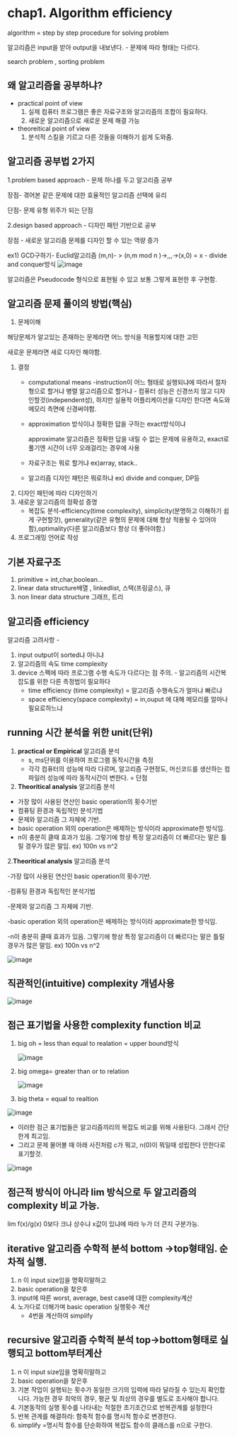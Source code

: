 # chap1. Algorithm efficiency

algorithm = step by step procedure for solving problem

알고리즘은 input을 받아 output을 내보낸다. - 문제에 따라 형태는 다르다.

search problem , sorting problem 

## 왜 알고리즘을 공부하냐?

- practical point of view
    1. 실제 컴퓨터 프로그램은 좋은 자료구조와 알고리즘의 조합이 필요하다.
    2. 새로운 알고리즘으로 새로운 문제 해결 가능
- theoreitical point of view
    1. 분석적 스킬을 기르고 다른 것들을 이해하기 쉽게 도와줌.

## 알고리즘 공부법 2가지

1.problem based approach - 문제 하나를 두고 알고리즘 공부

장점- 겪어본 같은 문제에 대한 효율적인 알고리즘 선택에 유리

단점- 문제 유형 위주가 되는 단점

2.design based approach - 디자인 패턴 기반으로 공부

장점 - 새로운 알고리즘 문제를 디자인 할 수 있는 역량 증가

ex1) GCD구하기- Euclid알고리즘  (m,n)- > (n,m mod n )→,,,→(x,0) = x  - divide and conquer방식
![image](https://user-images.githubusercontent.com/43203949/215367243-03f0c80b-1c36-486c-ac39-c869e4798513.png)

알고리즘은 Pseudocode 형식으로 표현될 수 있고 보통 그렇게 표현한 후 구현함.

## 알고리즘 문제 풀이의 방법(핵심)

1. 문제이해

해당문제가 알고있는 존재하는 문제라면 어느 방식을 적용할지에 대한 고민

새로운 문제라면  새로 디자인 해야함.

1. 결정 
    - computational means -instruction이 어느 형태로 실행되냐에 따라서 절차형으로 할거냐 병렬 알고리즘으로 할거냐 - 컴퓨터 성능은 신경쓰지 않고 디자인할것(independent성), 하지만 실용적 어플리케이션을 디자인 한다면 속도와 메모리 측면에 신경써야함.
    - approximation 방식이냐 정확한 답을 구하는 exact방식이냐
        
        approximate 알고리즘은 정확한 답을 내릴 수 없는 문제에 유용하고, exact로 풀기엔 시간이 너무 오래걸리는 경우에 사용
        
    - 자료구조는 뭐로 할거냐 ex)array, stack..
    - 알고리즘 디자인 패턴은 뭐로하냐 ex) divide and conquer, DP등
2. 디자인 패턴에 따라 디자인하기
3. 새로운 알고리즘의 정확성 증명
    - 복잡도 분석-efficiency(time complexity), simplicity(분명하고 이해하기 쉽게 구현할것), generality(같은 유형의 문제에 대해 항상 적용될 수 있어야함),optimality(다른 알고리즘보다 항상 더 좋아야함.)
4. 프로그래밍 언어로 작성

## 기본 자료구조
1. primitive = int,char,boolean…
2. linear data structure배열 , linkedlist, 스택(프링글스), 큐
3. non linear data structure 그래프, 트리

## 알고리즘 efficiency

알고리즘 고려사항 - 

1. input output이 sorted냐 아니냐
2. 알고리즘의 속도 time complexity 
3. device 스펙에 따라 프로그램 수행 속도가 다르다는 점 주의. - 알고리즘의 시간복잡도를 위한 다른 측정법이 필요하다
    - time efficiency (time complexity) = 알고리즘 수행속도가 얼마냐 빠르냐
    - space efficiency(space complexity) = in,ouput 에 대해 메모리를 얼마나 필요로하느냐

## running 시간 분석을 위한 unit(단위)

1. **practical or Empirical** 알고리즘 분석
    - s, ms단위를 이용하여 프로그램 동작시간을 측정
    - 각각 컴퓨터의 성능에 따라 다르며, 알고리즘 구현정도, 머신코드를 생산하는 컴파일러 성능에 따라 동작시간이 변한다.  = 단점
2. **Theoritical analysis** 알고리즘 분석
- 가장 많이 사용된 연산인 basic operation의 횟수기반
- 컴퓨팅 환경과 독립적인 분석기법
- 문제와 알고리즘 그 자체에 기반.
- basic operation 외의 operation은 배제하는 방식이라 approximate한 방식임.
- n이 충분히 클때 효과가 있음. 그렇기에 항상 특정 알고리즘이 더 빠르다는 말은 틀릴 경우가 많은 말임.  ex) 100n vs n^2

2.**Theoritical analysis** 알고리즘 분석

-가장 많이 사용된 연산인 basic operation의 횟수기반.

-컴퓨팅 환경과 독립적인 분석기법

-문제와 알고리즘 그 자체에 기반.

-basic operation 외의 operation은 배제하는 방식이라 approximate한 방식임.

-n이 충분히 클때 효과가 있음. 그렇기에 항상 특정 알고리즘이 더 빠르다는 말은 틀릴 경우가 많은 말임.  ex) 100n vs n^2

![image](https://user-images.githubusercontent.com/43203949/215367744-758a6be5-8b92-4b85-a0da-a3cf1339df7b.png)

## 직관적인(intuitive) complexity 개념사용

![image](https://user-images.githubusercontent.com/43203949/215367848-264090f5-207e-4fec-900d-68be8bfa740e.png)

## 점근 표기법을 사용한 complexity function 비교

1. big oh  = less than equal to realation = upper bound방식
    
    ![image](https://user-images.githubusercontent.com/43203949/215367878-a94cd35d-1279-448d-ba1e-df696974507e.png)
    
2. big omega=  greater than or to relation
    
    ![image](https://user-images.githubusercontent.com/43203949/215367919-66bbdd5e-2a17-425c-b6c8-1ac6a904f6aa.png)
    
3. big theta = equal to realtion

![image](https://user-images.githubusercontent.com/43203949/215367933-01afea6e-9f64-436e-87e0-4a8cf00d9699.png)

- 이러한 점근 표기법들은 알고리즘끼리의 복잡도 비교를 위해 사용된다. 그래서 간단한게 최고임.
- 그리고 문제 물어볼 때 아래 사진처럼 c가 뭐고, n(0)이 뭐일때 성립한다 안한다로 표기할것.

![image](https://user-images.githubusercontent.com/43203949/215367947-dbce5fd1-ade5-4438-8478-88e5a67d1242.png)

## 점근적 방식이 아니라 lim 방식으로 두 알고리즘의 complexity 비교 가능.

lim f(x)/g(x) 0보다 크냐 상수냐 x값이 있냐에 따라 누가 더 큰지 구분가능.

## iterative 알고리즘 수학적 분석 bottom →top형태임. 순차적 실행.
1. n 이 input size임을 명확히말하고
2. basic operation을 찾은후
3. input에 따른 worst, average, best case에 대한 complexity계산
4. 노가다로 더해가며 basic operation 실행횟수 계산
    - 4번을 계산하여 simplify

## recursive 알고리즘 수학적 분석 top→bottom형태로 실행되고 bottom부터계산

1. n 이 input size임을 명확히말하고
2. basic operation을 찾은후
3. 기본 작업이 실행되는 횟수가 동일한 크기의 입력에 따라 달라질 수 있는지 확인합니다. 가능한 경우 최악의 경우, 평균 및 최상의 경우를 별도로 조사해야 합니다.
4. 기본동작의 실행 횟수를 나타내는 적절한 초기조건으로 반복관계를 설정한다
5. 반복 관계를 해결하라: 함축적 함수를 명시적 함수로 변경한다.
6. simplify  =명시적 함수를 단순화하여 복잡도 함수의 클래스를 n으로 구한다.
